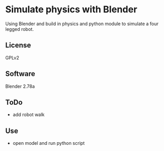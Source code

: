 Simulate physics with Blender
==============

Using Blender and build in physics and python module to simulate a four legged robot.

License
--------------
GPLv2

Software
--------------
Blender 2.78a

ToDo
--------------
- add robot walk

Use
--------------
- open model and run python script